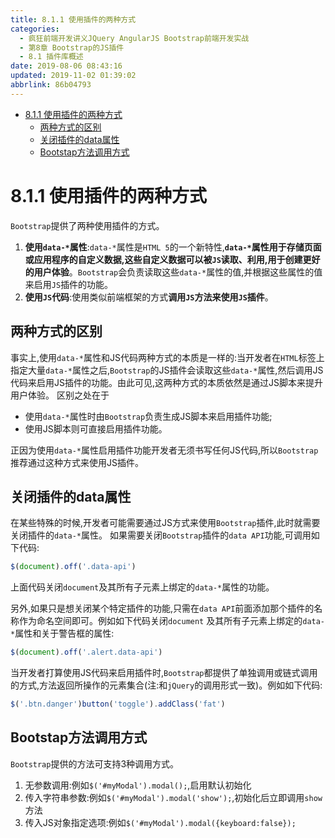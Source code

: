 ```yaml
---
title: 8.1.1 使用插件的两种方式
categories: 
  - 疯狂前端开发讲义JQuery AngularJS Bootstrap前端开发实战
  - 第8章 Bootstrap的JS插件
  - 8.1 插件库概述
date: 2019-08-06 08:43:16
updated: 2019-11-02 01:39:02
abbrlink: 86b04793
---
```

- [8.1.1 使用插件的两种方式](/ReadingNotes/86b04793/#8-1-1-使用插件的两种方式)
    - [两种方式的区别](/ReadingNotes/86b04793/#两种方式的区别)
    - [关闭插件的data属性](/ReadingNotes/86b04793/#关闭插件的data属性)
    - [Bootstap方法调用方式](/ReadingNotes/86b04793/#Bootstap方法调用方式)

<!--more-->
<script src="https://cdn.bootcss.com/jquery/3.4.0/jquery.slim.min.js"></script>
<script>$(document).ready(function () {$(".post-body > ul:nth-child(1)").hide();});</script>

<!--end-->
<!--SSTStart-->
# 8.1.1 使用插件的两种方式 #
`Bootstrap`提供了两种使用插件的方式。
1. **使用`data-*`属性**:`data-*`属性是`HTML 5`的一个新特性,**`data-*`属性用于存储页面或应用程序的自定义数据,这些自定义数据可以被`JS`读取、利用,用于创建更好的用户体验**。`Bootstrap`会负责读取这些`data-*`属性的值,并根据这些属性的值来启用`JS`插件的功能。
2. **使用`JS`代码**:使用类似前端框架的方式**调用`JS`方法来使用`JS`插件**。

## 两种方式的区别 ##
事实上,使用`data-*`属性和JS代码两种方式的本质是一样的:当开发者在`HTML`标签上指定大量`data-*`属性之后,`Bootstrap`的JS插件会读取这些`data-*`属性,然后调用JS代码来启用JS插件的功能。由此可见,这两种方式的本质依然是通过JS脚本来提升用户体验。
区别之处在于
- 使用`data-*`属性时由`Bootstrap`负责生成JS脚本来启用插件功能;
- 使用JS脚本则可直接启用插件功能。

正因为使用`data-*`属性启用插件功能开发者无须书写任何JS代码,所以`Bootstrap`推荐通过这种方式来使用JS插件。
## 关闭插件的data属性 ##
在某些特殊的时候,开发者可能需要通过JS方式来使用`Bootstrap`插件,此时就需要关闭插件的`data-*`属性。
如果需要关闭`Bootstrap`插件的`data API`功能,可调用如下代码:
```javascript
$(document).off('.data-api')
```
上面代码关闭`document`及其所有子元素上绑定的`data-*`属性的功能。

另外,如果只是想关闭某个特定插件的功能,只需在`data API`前面添加那个插件的名称作为命名空间即可。例如如下代码关闭`document` 及其所有子元素上绑定的`data-*`属性和关于警告框的属性:
```javascript
$(document).off('.alert.data-api')
```
当开发者打算使用JS代码来启用插件时,`Bootstrap`都提供了单独调用或链式调用的方式,方法返回所操作的元素集合(注:和`jQuery`的调用形式一致)。例如如下代码:
```javascript
$('.btn.danger')button('toggle').addClass('fat')
```
## Bootstap方法调用方式 ##
`Bootstrap`提供的方法可支持3种调用方式。
1. 无参数调用:例如`$('#myModal').modal();`,启用默认初始化
2. 传入字符串参数:例如`$('#myModal').modal('show');`,初始化后立即调用`show`方法
3. 传入JS对象指定选项:例如`$('#myModal').modal({keyboard:false});`

<!--SSTStop-->

